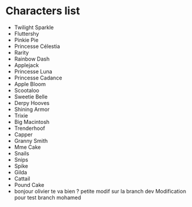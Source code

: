 # Characters list

- Twilight Sparkle
- Fluttershy
- Pinkie Pie
- Princesse Célestia
- Rarity
- Rainbow Dash
- Applejack
- Princesse Luna
- Princesse Cadance
- Apple Bloom
- Scootaloo
- Sweetie Belle
- Derpy Hooves
- Shining Armor
- Trixie
- Big Macintosh
- Trenderhoof
- Capper
- Granny Smith
- Mme Cake
- Snails
- Snips
- Spike
- Gilda
- Cattail
- Pound Cake
- bonjour olivier te va bien ? 
petite modif sur la branch dev
Modification pour test branch mohamed